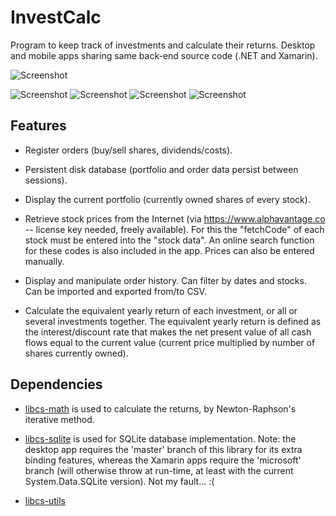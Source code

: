# InvestCalc
Program to keep track of investments and calculate their returns.
Desktop and mobile apps sharing same back-end source code (.NET and Xamarin).

![Screenshot](https://i.postimg.cc/zGWbYDp2/Invest-Calc.png "Example of main window, on Windows environment")

![Screenshot](https://i.postimg.cc/9fwXdB82/Invest-Calc-0.png "Example of main screen, on Android environment")
![Screenshot](https://i.postimg.cc/tThXf4Gm/Invest-Calc-1.png "Stock menu, on Android environment")
![Screenshot](https://i.postimg.cc/m2rs3wkn/Invest-Calc-2.png "Main options, on Android environment")
![Screenshot](https://i.postimg.cc/Cx3pgp7y/Invest-Calc-3.png "History of buy/sell/dividend/cost operations, on Android environment")

## Features
* Register orders
(buy/sell shares, dividends/costs).

* Persistent disk database
(portfolio and order data persist between sessions).

* Display the current portfolio
(currently owned shares of every stock).

* Retrieve stock prices from the Internet
(via <https://www.alphavantage.co>
-- license key needed, freely available).
For this the "fetchCode" of each stock must be entered into the "stock data".
An online search function for these codes is also included in the app.
Prices can also be entered manually.

* Display and manipulate order history.
Can filter by dates and stocks.
Can be imported and exported from/to CSV.

* Calculate the equivalent yearly return of each investment,
or all or several investments together.
The equivalent yearly return is defined as the interest/discount rate
that makes the net present value of all cash flows
equal to the current value
(current price multiplied by number of shares currently owned).

## Dependencies
* [libcs-math](https://github.com/XavierAP/libcs-math)
is used to calculate the returns,
by Newton-Raphson's iterative method.

* [libcs-sqlite](https://github.com/XavierAP/libcs-sqlite)
is used for SQLite database implementation.
Note: the desktop app requires the 'master' branch of this library
for its extra binding features,
whereas the Xamarin apps require the 'microsoft' branch
(will otherwise throw at run-time, at least with the current System.Data.SQLite version).
Not my fault... :(

* [libcs-utils](https://github.com/XavierAP/libcs-utils)
